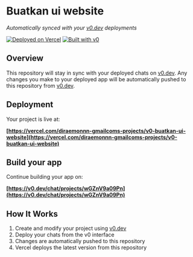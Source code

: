 # Buatkan ui website

*Automatically synced with your [v0.dev](https://v0.dev) deployments*

[![Deployed on Vercel](https://img.shields.io/badge/Deployed%20on-Vercel-black?style=for-the-badge&logo=vercel)](https://vercel.com/diraemonnn-gmailcoms-projects/v0-buatkan-ui-website)
[![Built with v0](https://img.shields.io/badge/Built%20with-v0.dev-black?style=for-the-badge)](https://v0.dev/chat/projects/wGZnV9a09Pn)

## Overview

This repository will stay in sync with your deployed chats on [v0.dev](https://v0.dev).
Any changes you make to your deployed app will be automatically pushed to this repository from [v0.dev](https://v0.dev).

## Deployment

Your project is live at:

**[https://vercel.com/diraemonnn-gmailcoms-projects/v0-buatkan-ui-website](https://vercel.com/diraemonnn-gmailcoms-projects/v0-buatkan-ui-website)**

## Build your app

Continue building your app on:

**[https://v0.dev/chat/projects/wGZnV9a09Pn](https://v0.dev/chat/projects/wGZnV9a09Pn)**

## How It Works

1. Create and modify your project using [v0.dev](https://v0.dev)
2. Deploy your chats from the v0 interface
3. Changes are automatically pushed to this repository
4. Vercel deploys the latest version from this repository